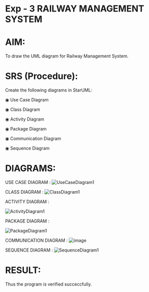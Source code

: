 # Exp - 3 RAILWAY MANAGEMENT SYSTEM

# AIM:
To draw the UML diagram for Railway Management System.
# SRS (Procedure):
Create the following diagrams in StarUML:

◉ Use Case Diagram

◉ Class Diagram

◉ Activity Diagram

◉ Package Diagram

◉ Communication Diagram

◉ Sequence Diagram
# DIAGRAMS:

USE CASE DIAGRAM : 
![UseCaseDiagram1](https://github.com/user-attachments/assets/89a55785-06b8-4d02-8e5f-55f5466e6932)

CLASS DIAGRAM :
![ClassDiagram1](https://github.com/user-attachments/assets/1d2cacdd-cb61-4845-b42d-8f1037395329)

ACTIVITY DIAGRAM : 

![ActivityDiagram1](https://github.com/user-attachments/assets/c7899c67-5356-4882-928e-c4129b445395)


PACKAGE DIAGRAM :

![PackageDiagram1](https://github.com/user-attachments/assets/64048536-fde4-420c-b6ba-41b73371dded)

COMMUNICATION DIAGRAM :
![image](https://github.com/user-attachments/assets/eaba4c74-c592-4cf4-b27e-753c06265a12)

SEQUENCE DIAGRAM : 
![SequenceDiagram1](https://github.com/user-attachments/assets/4d9df122-914b-4b15-b49a-c1f66e0bf5ad)

# RESULT:
Thus the program is verified succeccfully.
